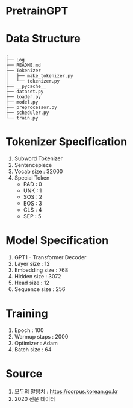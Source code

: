# PretrainGPT

# Data Structure
```
.
├── Log
├── README.md
├── Tokenizer
│   ├── make_tokenizer.py
│   └── tokenizer.py
├── __pycache__
├── dataset.py
├── loader.py
├── model.py
├── preprocessor.py
├── scheduler.py
└── train.py
```

# Tokenizer Specification
  1. Subword Tokenizer
  2. Sentencepiece
  3. Vocab size : 32000
  4. Special Token
      * PAD : 0
      * UNK : 1
      * SOS : 2
      * EOS : 3
      * CLS : 4
      * SEP : 5


# Model Specification
  1. GPT1 - Transformer Decoder
  2. Layer size : 12
  3. Embedding size : 768
  4. Hidden size : 3072
  5. Head size : 12
  6. Sequence size : 256

# Training 
  1. Epoch : 100
  2. Warmup staps : 2000
  3. Optimizer : Adam
  4. Batch size : 64

# Source
  1. 모두의 말뭉치 : https://corpus.korean.go.kr
  2. 2020 신문 데이터
